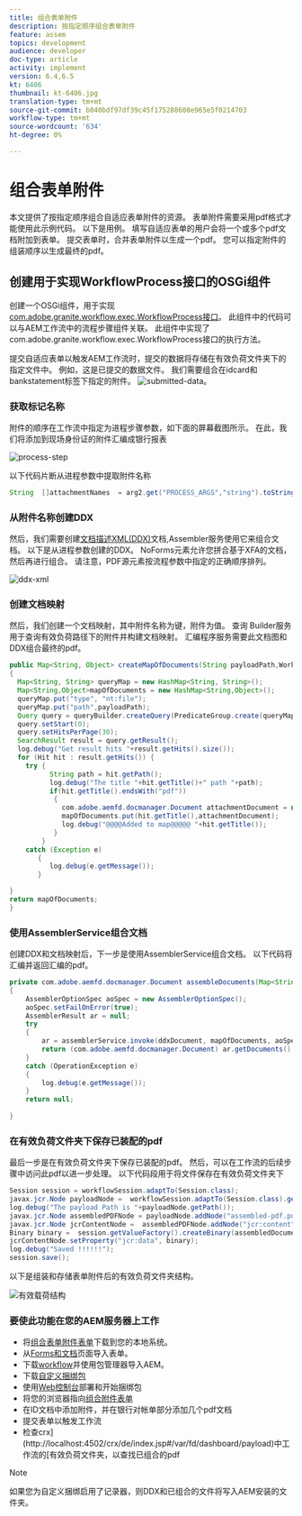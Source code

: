 ```yaml
---
title: 组合表单附件
description: 按指定顺序组合表单附件
feature: assem
topics: development
audience: developer
doc-type: article
activity: implement
version: 6.4,6.5
kt: 6406
thumbnail: kt-6406.jpg
translation-type: tm+mt
source-git-commit: b040bdf97df39c45f175288608e965e5f0214703
workflow-type: tm+mt
source-wordcount: '634'
ht-degree: 0%

---
```



# 组合表单附件

本文提供了按指定顺序组合自适应表单附件的资源。 表单附件需要采用pdf格式才能使用此示例代码。 以下是用例。
填写自适应表单的用户会将一个或多个pdf文档附加到表单。
提交表单时，合并表单附件以生成一个pdf。 您可以指定附件的组装顺序以生成最终的pdf。

## 创建用于实现WorkflowProcess接口的OSGi组件

创建一个OSGi组件，用于实现[com.adobe.granite.workflow.exec.WorkflowProcess接口](https://helpx.adobe.com/experience-manager/6-5/sites/developing/using/reference-materials/javadoc/com/adobe/granite/workflow/exec/WorkflowProcess.html)。 此组件中的代码可以与AEM工作流中的流程步骤组件关联。 此组件中实现了com.adobe.granite.workflow.exec.WorkflowProcess接口的执行方法。

提交自适应表单以触发AEM工作流时，提交的数据将存储在有效负荷文件夹下的指定文件中。 例如，这是已提交的数据文件。 我们需要组合在idcard和bankstatement标签下指定的附件。
![submitted-data](assets/submitted-data.JPG)。

### 获取标记名称

附件的顺序在工作流中指定为进程步骤参数，如下面的屏幕截图所示。 在此，我们将添加到现场身份证的附件汇编成银行报表

![process-step](assets/process-step.JPG)

以下代码片断从进程参数中提取附件名称

```java
String  []attachmentNames  = arg2.get("PROCESS_ARGS","string").toString().split(",");
```

### 从附件名称创建DDX

然后，我们需要创建[文档描述XML(DDX)](https://helpx.adobe.com/pdf/aem-forms/6-2/ddxRef.pdf)文档,Assembler服务使用它来组合文档。 以下是从进程参数创建的DDX。 NoForms元素允许您拼合基于XFA的文档，然后再进行组合。 请注意，PDF源元素按流程参数中指定的正确顺序排列。

![ddx-xml](assets/ddx.PNG)

### 创建文档映射

然后，我们创建一个文档映射，其中附件名称为键，附件为值。 查询 Builder服务用于查询有效负荷路径下的附件并构建文档映射。 汇编程序服务需要此文档图和DDX组合最终的pdf。

```java
public Map<String, Object> createMapOfDocuments(String payloadPath,WorkflowSession workflowSession )
{
  Map<String, String> queryMap = new HashMap<String, String>();
  Map<String,Object>mapOfDocuments = new HashMap<String,Object>();
  queryMap.put("type", "nt:file");
  queryMap.put("path",payloadPath);
  Query query = queryBuilder.createQuery(PredicateGroup.create(queryMap),workflowSession.adaptTo(Session.class));
  query.setStart(0);
  query.setHitsPerPage(30);
  SearchResult result = query.getResult();
  log.debug("Get result hits "+result.getHits().size());
  for (Hit hit : result.getHits()) {
    try {
          String path = hit.getPath();
          log.debug("The title "+hit.getTitle()+" path "+path);
          if(hit.getTitle().endsWith("pdf"))
           {
             com.adobe.aemfd.docmanager.Document attachmentDocument = new com.adobe.aemfd.docmanager.Document(path);
             mapOfDocuments.put(hit.getTitle(),attachmentDocument);
             log.debug("@@@@Added to map@@@@@ "+hit.getTitle());
           }
        }
    catch (Exception e)
       {
          log.debug(e.getMessage());
       }

}
return mapOfDocuments;
}
```

### 使用AssemblerService组合文档

创建DDX和文档映射后，下一步是使用AssemblerService组合文档。
以下代码将汇编并返回汇编的pdf。

```java
private com.adobe.aemfd.docmanager.Document assembleDocuments(Map<String, Object> mapOfDocuments, com.adobe.aemfd.docmanager.Document ddxDocument)
{
    AssemblerOptionSpec aoSpec = new AssemblerOptionSpec();
    aoSpec.setFailOnError(true);
    AssemblerResult ar = null;
    try
    {
        ar = assemblerService.invoke(ddxDocument, mapOfDocuments, aoSpec);
        return (com.adobe.aemfd.docmanager.Document) ar.getDocuments().get("GeneratedDocument.pdf");
    }
    catch (OperationException e)
    {
        log.debug(e.getMessage());
    }
    return null;
    
}
```

### 在有效负荷文件夹下保存已装配的pdf

最后一步是在有效负荷文件夹下保存已装配的pdf。 然后，可以在工作流的后续步骤中访问此pdf以进一步处理。
以下代码段用于将文件保存在有效负荷文件夹下

```java
Session session = workflowSession.adaptTo(Session.class);
javax.jcr.Node payloadNode =  workflowSession.adaptTo(Session.class).getNode(workItem.getWorkflowData().getPayload().toString());
log.debug("The payload Path is "+payloadNode.getPath());
javax.jcr.Node assembledPDFNode = payloadNode.addNode("assembled-pdf.pdf", "nt:file"); 
javax.jcr.Node jcrContentNode =  assembledPDFNode.addNode("jcr:content", "nt:resource");
Binary binary =  session.getValueFactory().createBinary(assembledDocument.getInputStream());
jcrContentNode.setProperty("jcr:data", binary);
log.debug("Saved !!!!!!"); 
session.save();
```

以下是组装和存储表单附件后的有效负荷文件夹结构。

![有效载荷结构](assets/payload-structure.JPG)

### 要使此功能在您的AEM服务器上工作

* 将[组合表单附件表单](assets/assemble-form-attachments-af.zip)下载到您的本地系统。
* 从[Forms和文档](http://localhost:4502/aem/forms.html/content/dam/formsanddocuments)页面导入表单。
* 下载[workflow](assets/assemble-form-attachments.zip)并使用包管理器导入AEM。
* 下载[自定义捆绑包](assets/assembletaskattachments.assembletaskattachments.core-1.0-SNAPSHOT.jar)
* 使用[Web控制台](http://localhost:4502/system/console/bundles)部署和开始捆绑包
* 将您的浏览器指向[组合附件表单](http://localhost:4502/content/dam/formsanddocuments/assembleattachments/jcr:content?wcmmode=disabled)
* 在ID文档中添加附件，并在银行对帐单部分添加几个pdf文档
* 提交表单以触发工作流
* 检查crx](http://localhost:4502/crx/de/index.jsp#/var/fd/dashboard/payload)中工作流的[有效负荷文件夹，以查找已组合的pdf

>[!NOTE]
> 如果您为自定义捆绑启用了记录器，则DDX和已组合的文件将写入AEM安装的文件夹。

